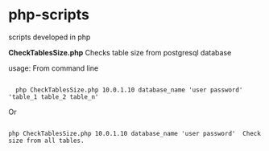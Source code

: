 # php-scripts
scripts developed in php

<b>CheckTablesSize.php</b> Checks table size from postgresql database

usage: From command line

<code>
  php CheckTablesSize.php 10.0.1.10 database_name 'user password' 'table_1 table_2 table_n'
</code>


Or 

<code>
php CheckTablesSize.php 10.0.1.10 database_name 'user password'  Check size from all tables.
</code>
